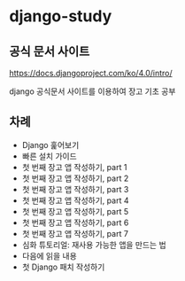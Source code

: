 # django-study

## 공식 문서 사이트
https://docs.djangoproject.com/ko/4.0/intro/

django 공식문서 사이트를 이용하여 장고 기초 공부

## 차례

- Django 훑어보기
- 빠른 설치 가이드
- 첫 번째 장고 앱 작성하기, part 1
- 첫 번째 장고 앱 작성하기, part 2
- 첫 번째 장고 앱 작성하기, part 3
- 첫 번째 장고 앱 작성하기, part 4
- 첫 번째 장고 앱 작성하기, part 5
- 첫 번째 장고 앱 작성하기, part 6
- 첫 번째 장고 앱 작성하기, part 7
- 심화 튜토리얼: 재사용 가능한 앱을 만드는 법
- 다음에 읽을 내용
- 첫 Django 패치 작성하기
